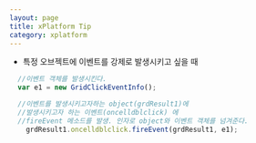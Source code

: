 ```yaml
---
layout: page
title: xPlatform Tip
category: xplatform
---
```


- 특정 오브젝트에 이벤트를 강제로 발생시키고 싶을 때
```javascript
  //이벤트 객체를 발생시킨다.
  var e1 = new GridClickEventInfo();

  //이벤트를 발생시키고자하는 object(grdResult1)에
  //발생시키고자 하는 이벤트(oncelldblclick) 에
  //fireEvent 메소드를 발생. 인자로 object와 이벤트 객체를 넘겨준다.
	grdResult1.oncelldblclick.fireEvent(grdResult1, e1);
```
